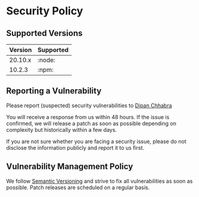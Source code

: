 # Security Policy

## Supported Versions


| Version | Supported          |
| ------- | ------------------ |
| 20.10.x | :node:             |
| 10.2.3  | :npm:              |

## Reporting a Vulnerability

Please report (suspected) security vulnerabilities to [Dipan Chhabra](mailto:dipanchhabra@gmail.com)

You will receive a response from us within 48 hours. If the issue is confirmed, we will release a patch as soon as possible depending on complexity but historically within a few days.

If you are not sure whether you are facing a security issue, please do not disclose the information publicly and report it to us first.

## Vulnerability Management Policy

We follow [Semantic Versioning](https://semver.org/) and strive to fix all vulnerabilities as soon as possible. Patch releases are scheduled on a regular basis.
